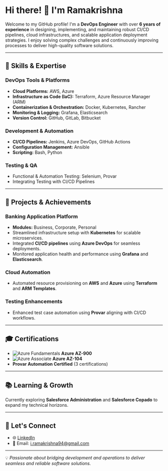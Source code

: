 # Hi there! 👋 I'm Ramakrishna

Welcome to my GitHub profile! I'm a **DevOps Engineer** with over **6 years of experience** in designing, implementing, and maintaining robust CI/CD pipelines, cloud infrastructures, and scalable application deployment strategies. I enjoy solving complex challenges and continuously improving processes to deliver high-quality software solutions.

---

## 🚀 Skills & Expertise

### **DevOps Tools & Platforms**
- **Cloud Platforms:** AWS, Azure  
- **Infrastructure as Code (IaC):** Terraform, Azure Resource Manager (ARM)  
- **Containerization & Orchestration:** Docker, Kubernetes, Rancher  
- **Monitoring & Logging:** Grafana, Elasticsearch  
- **Version Control:** GitHub, GitLab, Bitbucket  

### **Development & Automation**
- **CI/CD Pipelines:** Jenkins, Azure DevOps, GitHub Actions  
- **Configuration Management:** Ansible  
- **Scripting:** Bash, Python  

### **Testing & QA**  
- Functional & Automation Testing: Selenium, Provar  
- Integrating Testing with CI/CD Pipelines  

---

## 🌟 Projects & Achievements

### **Banking Application Platform**
- **Modules:** Business, Corporate, Personal  
- Streamlined infrastructure setup with **Kubernetes** for scalable microservices.  
- Integrated **CI/CD pipelines** using **Azure DevOps** for seamless deployments.  
- Monitored application health and performance using **Grafana** and **Elasticsearch**.  

### **Cloud Automation**
- Automated resource provisioning on **AWS** and **Azure** using **Terraform** and **ARM Templates**.  
### **Testing Enhancements**
- Enhanced test case automation using **Provar** aligning with CI/CD workflows.  

---

## 🎓 Certifications  
- ![Azure Fundamentals](URL_TO_FIRST_IMAGE) **Azure AZ-900**  
- ![Azure Associate](URL_TO_SECOND_IMAGE) **Azure AZ-104**  
- **Provar Automation Certified** (3 certifications)  

---

## 📚 Learning & Growth
Currently exploring **Salesforce Administration** and **Salesforce Copado** to expand my technical horizons.  

---

## 🤝 Let's Connect
- 🌐 [LinkedIn](www.linkedin.com/in/ramakrishna-immadi-551062223)  
- 📧 Email: i.ramakrishna94@gmail.com  

---

💡 *Passionate about bridging development and operations to deliver seamless and reliable software solutions.*  
